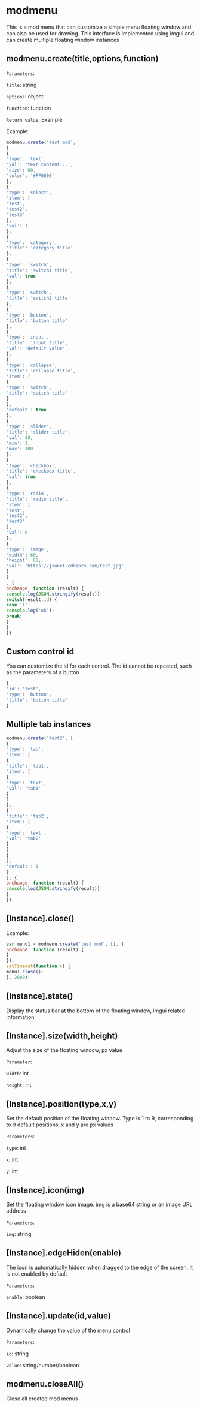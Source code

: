 # modmenu

This is a mod menu that can customize a simple menu floating window and can also be used for drawing. This interface is implemented using imgui and can create multiple floating window instances

## modmenu.create(title,options,function)

`Parameters`:

`title`: string

`options`: object

`function`: function

`Return value`: Example

Example:

```javascript
modmenu.create('test mod',
[
{
'type': 'text',
'val': 'text content...',
'size': 60,
'color': '#FF0000'
},
{
'type': 'select',
'item': [
'test',
'test2',
'test3'
],
'val': 1
},
{
'type': 'category',
'title': 'category title'
},
{
'type': 'switch',
'title': 'switch1 title',
'val': true
},
{
'type': 'switch',
'title': 'switch2 title'
},
{
'type': 'button',
'title': 'button title'
},
{
'type': 'input',
'title': 'input title',
'val': 'default value'
},
{
'type': 'collapse',
'title': 'collapse title',
'item': [
{
'type': 'switch',
'title': 'switch title'
}
],
'default': true
},
{
'type': 'slider',
'title': 'slider title',
'val': 88,
'min': 1,
'max': 100
},
{
'type': 'checkbox',
'title': 'checkbox title',
'val': true
},
{
'type': 'radio',
'title': 'radio title',
'item': [
'test',
'test2',
'test3'
],
'val': 0
},
{
'type': 'image',
'width': 60,
'height': 60,
'val': 'https://jsonet.cdnipcs.com/test.jpg'
}
]
, {
onchange: function (result) {
console.log(JSON.stringify(result));
switch(result.id) {
case '1':
console.log('ok');
break;
}
}
})
```

## Custom control id

You can customize the id for each control. The id cannot be repeated, such as the parameters of a button

```javascript
{
'id': 'test',
'type': 'button',
'title': 'button title'
}
```

## Multiple tab instances

```javascript
modmenu.create('test2', [
{
'type': 'tab',
'item': [
{
'title': 'tab1',
'item': [
{
'type': 'text',
'val': 'tab1'
}
]
},
{
'title': 'tab2',
'item': [
{
'type': 'text',
'val': 'tab2'
}
]
}
],
'default': 1
}
], {
onchange: function (result) {
console.log(JSON.stringify(result))
}
})
```

## [Instance].close()

Example:

```javascript
var menu1 = modmenu.create('test mod', [], {
onchange: function (result) {
}
});
setTimeout(function () {
menu1.close();
}, 2000);
```

## [Instance].state()

Display the status bar at the bottom of the floating window, imgui related information

## [Instance].size(width,height)

Adjust the size of the floating window, px value

`Parameter`:

`width`: int

`height`: int

## [Instance].position(type,x,y)

Set the default position of the floating window. Type is 1 to 9, corresponding to 9 default positions. x and y are px values

`Parameters`:

`type`: int

`x`: int

`y`: int

## [Instance].icon(img)

Set the floating window icon image. img is a base64 string or an image URL address

`Parameters`:

`img`: string

## [Instance].edgeHiden(enable)

The icon is automatically hidden when dragged to the edge of the screen. It is not enabled by default

`Parameters`:

`enable`: boolean

## [Instance].update(id,value)

Dynamically change the value of the menu control

`Parameters`:

`id`: string

`value`: string/number/boolean

## modmenu.closeAll()

Close all created mod menus
